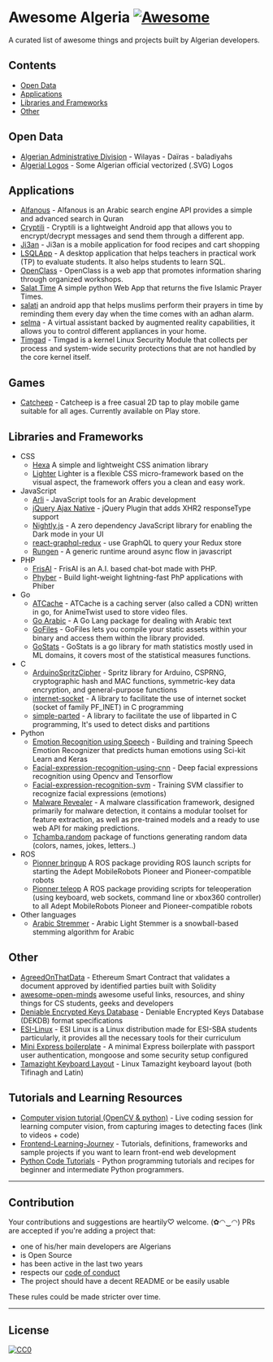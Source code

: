 # Awesome Algeria [![Awesome](https://cdn.rawgit.com/sindresorhus/awesome/d7305f38d29fed78fa85652e3a63e154dd8e8829/media/badge.svg)](https://github.com/sindresorhus/awesome)

A curated list of awesome things and projects built by Algerian developers.


## Contents

- [Open Data](#open-data)
- [Applications](#applications)
- [Libraries and Frameworks](#libraries-and-frameworks)
- [Other](#other)

## Open Data
- [Algerian Administrative Division](https://github.com/mohsenuss91/AlgerianAdministrativeDivision) - Wilayas - Daïras - baladiyahs
- [Algerial Logos](https://github.com/mohsenuss91/AlgerianLogos) - Some Algerian official vectorized (.SVG) Logos

## Applications
- [Alfanous](https://github.com/Alfanous-team/alfanous) - Alfanous is an Arabic search engine API provides a simple and advanced search in Quran
- [Cryptili](https://github.com/youben11/cryptili) - Cryptili is a lightweight Android app that allows you to encrypt/decrypt messages and send them through a different app.
- [Ji3an](https://github.com/Taybou/JiaanApp) - Ji3an is a mobile application for food recipes and cart shopping
- [LSQLApp](https://github.com/houarizegai/lsqlapp) - A desktop application that helps teachers in practical work (TP) to evaluate students. It also helps students to learn SQL.
- [OpenClass](https://github.com/youben11/open-class/) - OpenClass is a web app that promotes information sharing through organized workshops.
- [Salat Time](https://github.com/Barbarosse/salat_time/) A simple python Web App that returns the five Islamic Prayer Times.
- [salati](https://github.com/seif1000/salati) an android app that helps muslims perform their prayers in time by reminding them every day when the time comes with an adhan alarm.
- [selma](https://github.com/FdevTech/Selma) - A virtual assistant backed by augmented reality capabilities, it allows you to control different appliances in your home.
- [Timgad](https://github.com/OpenDZ/timgad) - Timgad is a kernel Linux Security Module that collects per process and system-wide security protections that are not handled by the core kernel itself.

## Games
- [Catcheep](https://github.com/oussamabonnor1/Catcheep) - Catcheep is a free casual 2D tap to play mobile game suitable for all ages. Currently available on Play store. 

## Libraries and Frameworks
- CSS
  - [Hexa](https://github.com/amine1107/Hexa) A simple and lightweight CSS animation library
  - [Lighter](https://github.com/amine1107/lighter) Lighter is a flexible CSS micro-framework based on the visual aspect, the framework offers you a clean and easy work.
- JavaScript
  - [Arli](https://github.com/elkebirmed/arli) - JavaScript tools for an Arabic development
  - [jQuery Ajax Native](https://github.com/acigna/jquery-ajax-native) - jQuery Plugin that adds XHR2 responseType support
  - [Nightly.js](https://github.com/Fcmam5/nightly.js) - A zero dependency JavaScript library for enabling the Dark mode in your UI
  - [react-graphql-redux](https://github.com/youknowriad/react-graphql-redux) - use GraphQL to query your Redux store
  - [Rungen](https://github.com/youknowriad/rungen) - A generic runtime around async flow in javascript
- PHP
  - [FrisAI](https://github.com/OGFris/FrisAI) - FrisAI is an A.I. based chat-bot made with PHP.
  - [Phyber](https://github.com/ghousseyn/phiber) - Build light-weight lightning-fast PhP applications with Phiber
- Go
  - [ATCache](https://github.com/AnimeTwist/ATCache) - ATCache is a caching server (also called a CDN) written in go, for AnimeTwist used to store video files.
  - [Go Arabic](https://github.com/01walid/goarabic) - A Go Lang package for dealing with Arabic text
  - [GoFiles](https://github.com/OGFris/GoFiles) - GoFiles lets you compile your static assets within your binary and access them within the library provided.
  - [GoStats](https://github.com/OGFris/GoStats) - GoStats is a go library for math statistics mostly used in ML domains, it covers most of the statistical measures functions.
- C
  - [ArduinoSpritzCipher](https://github.com/abderraouf-adjal/ArduinoSpritzCipher) - Spritz library for Arduino, CSPRNG, cryptographic hash and MAC functions, symmetric-key data encryption, and general-purpose functions
  - [internet-socket](https://github.com/youben11/internet-socket) - A library to facilitate the use of internet socket (socket of family PF_INET) in C programming
  - [simple-parted](https://github.com/youben11/simple-parted) - A library to facilitate the use of libparted in C programming, It's used to detect disks and partitions
- Python
  - [Emotion Recognition using Speech](https://github.com/x4nth055/emotion-recognition-using-speech) - Building and training Speech Emotion Recognizer that predicts human emotions using Sci-kit Learn and Keras
  - [Facial-expression-recognition-using-cnn](https://github.com/amineHorseman/facial-expression-recognition-using-cnn) - Deep facial expressions recognition using Opencv and Tensorflow
  - [Facial-expression-recognition-svm](https://github.com/amineHorseman/facial-expression-recognition-svm) - Training SVM classifier to recognize facial expressions (emotions)
  - [Malware Revealer](https://github.com/malware-revealer/malware-revealer) - A malware classification framework, designed primarily for malware detection, it contains a modular toolset for feature extraction, as well as pre-trained models and a ready to use web API for making predictions.
  - [Tchamba.random](https://github.com/Fcmam5/tchamba) package of functions generating random data (colors, names, jokes, letters..)
- ROS
  - [Pionner bringup](https://github.com/amineHorseman/pioneer_bringup) A ROS package providing ROS launch scripts for starting the Adept MobileRobots Pioneer and Pioneer-compatible robots
  - [Pionner teleop](https://github.com/amineHorseman/pioneer_teleop) A ROS package providing scripts for teleoperation (using keyboard, web sockets, command line or xbox360 controller) to all Adept MobileRobots Pioneer and Pioneer-compatible robots
- Other languages
  - [Arabic Stremmer](https://github.com/assem-ch/arabicstemmer) - Arabic Light Stemmer is a snowball-based stemming algorithm for Arabic

## Other
- [AgreedOnThatData](https://github.com/ZakiChebli/AgreedOnThatData) - Ethereum Smart Contract that validates a document approved by identified parties built with Solidity
- [awesome-open-minds](https://github.com/open-minds/awesome-openminds-team) awesome useful links, resources, and shiny things for CS students, geeks and developers
- [Deniable Encrypted Keys Database](https://github.com/abderraouf-adjal/dekdb-format-specifications) - Deniable Encrypted Keys Database (DEKDB) format specifications
- [ESI-Linux](https://github.com/youben11/ESI_Linux/) - ESI Linux is a Linux distribution made for ESI-SBA students particularly, it provides all the necessary tools for their curriculum
- [Mini Express boilerplate](https://github.com/Fcmam5/mini-express-boilerplate) - A minimal Express boilerplate with passport user authentication, mongoose and some security setup configured
- [Tamazight Keyboard Layout](https://github.com/noureddineme/tamazight-layout) - Linux Tamazight keyboard layout (both Tifinagh and Latin)

## Tutorials and Learning Resources 
- [Computer vision tutorial (OpenCV & python)](https://github.com/amineHorseman/opencv-eldjmaa-live-coding) - Live coding session for learning computer vision, from capturing images to detecting faces (link to videos + code)
- [Frontend-Learning-Journey](https://github.com/Amine-Smahi/Frontend-Learning-Journey) - Tutorials, definitions, frameworks and sample projects if you want to learn front-end web development 
- [Python Code Tutorials](https://github.com/x4nth055/pythoncode-tutorials) - Python programming tutorials and recipes for beginner and intermediate Python programmers.

---
## Contribution

Your contributions and suggestions are heartily♡ welcome. (✿◠‿◠)
PRs are accepted if you're adding a project that:

 - one of his/her main developers are Algerians
 - is Open Source
 - has been active in the last two years
 - respects our [code of conduct](./CODE-OF-CONDUCT.md)
 - The project should have a decent README or be easily usable

These rules could be made stricter over time.

---
## License
[![CC0](http://i.creativecommons.org/p/zero/1.0/88x31.png)](http://creativecommons.org/publicdomain/zero/1.0/)
